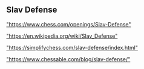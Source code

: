 <h2>Slav Defense</h2>
<p><a href="https://www.chess.com/openings/Slav-Defense">"https://www.chess.com/openings/Slav-Defense"</a></p>

<p><a href="https://en.wikipedia.org/wiki/Slav_Defense">"https://en.wikipedia.org/wiki/Slav_Defense"</a></p>

<p><a href="https://simplifychess.com/slav-defense/index.html">"https://simplifychess.com/slav-defense/index.html"</a></p>

<p><a href="https://www.chessable.com/blog/slav-defense/">"https://www.chessable.com/blog/slav-defense/"</a></p>

